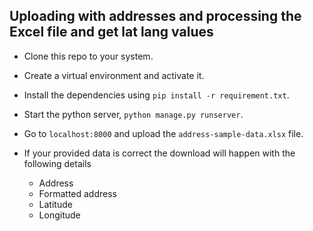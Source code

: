 ## Uploading with addresses and processing the Excel file and get lat lang values

- Clone this repo to your system.

- Create a virtual environment and activate it.

- Install the dependencies using `pip install -r requirement.txt`.

- Start the python server, `python manage.py runserver`.

- Go to `localhost:8000` and upload the `address-sample-data.xlsx` file.

- If your provided data is correct the download will happen with the following details
	- Address
	- Formatted address
	- Latitude
	- Longitude


